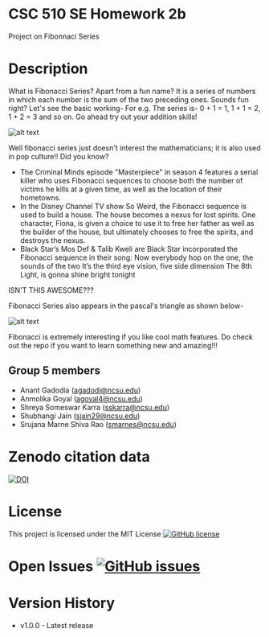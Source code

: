 # CSC 510 SE Homework 2b 
Project on Fibonnaci Series

# Description
What is Fibonacci Series? Apart from a fun name?
It is a series of numbers in which each number is the sum of the two preceding ones. Sounds fun right? Let's see the basic working-
For e.g. The series is- 0 + 1 = 1, 1 + 1 = 2, 1 + 2 = 3 and so on. Go ahead try out your addition skills!

![alt text](http://4.bp.blogspot.com/-aC5Bcv5AqfA/VP3hQmLlCxI/AAAAAAAAASw/GDaDhV3jg3U/s1600/fibonacci.gif)

Well fibonacci series just doesn't interest the mathematicians; it is also used in pop culture!! Did you know?
- The Criminal Minds episode "Masterpiece" in season 4 features a serial killer who uses Fibonacci sequences to choose both the number of victims he kills at a given time, as well as the location of their hometowns.
- In the Disney Channel TV show So Weird, the Fibonacci sequence is used to build a house. The house becomes a nexus for lost spirits. One character, Fiona, is given a choice to use it to free her father as well as the builder of the house, but ultimately chooses to free the spirits, and destroys the nexus.
- Black Star’s Mos Def & Talib Kweli are Black Star incorporated the Fibonacci sequence in their song:
Now everybody hop on the one, the sounds of the two
It’s the third eye vision, five side dimension
The 8th Light, is gonna shine bright tonight

ISN'T THIS AWESOME???

Fibonacci Series also appears in the pascal's triangle as shown below-








![alt text](https://upload.wikimedia.org/wikipedia/commons/0/0d/PascalTriangleAnimated2.gif)

Fibonacci is extremely interesting if you like cool math features. Do check out the repo if you want to learn something new and amazing!!!




## Group 5 members
- Anant Gadodia (agadodi@ncsu.edu)
- Anmolika Goyal (agoyal4@ncsu.edu)
- Shreya Someswar Karra (sskarra@ncsu.edu)
- Shubhangi Jain (sjain29@ncsu.edu)
- Srujana Marne Shiva Rao (smarnes@ncsu.edu)

# Zenodo citation data
[![DOI](https://zenodo.org/badge/DOI/10.5281/zenodo.5366712.svg)](https://doi.org/10.5281/zenodo.5366712)
# License
This project is licensed under the MIT License
[![GitHub license](https://img.shields.io/github/license/AnmolikaGoyal/CSC510_HW2b)](https://github.com/AnmolikaGoyal/CSC510_HW2b/blob/main/LICENSE)
# Open Issues  [![GitHub issues](https://img.shields.io/github/issues/SE-homework-group-5/CSC510_HW2b_group5)](https://github.com/SE-homework-group-5/CSC510_HW2b_group5/issues)
# Version History
- v1.0.0 - Latest release


